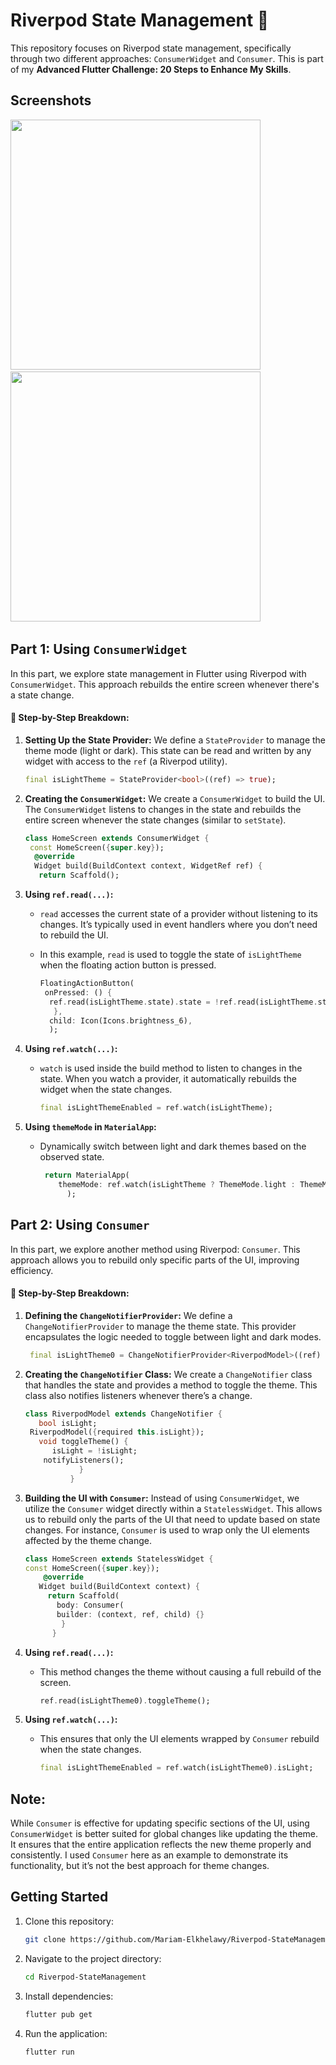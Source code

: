 # Riverpod State Management 🚀

This repository focuses on Riverpod state management, specifically through two different approaches: `ConsumerWidget` and `Consumer`. This is part of my **Advanced Flutter Challenge: 20 Steps to Enhance My Skills**.

## Screenshots

<img src = "https://github.com/user-attachments/assets/98cb35de-99cb-45b4-b88b-ba490edd630f" height = 400> &emsp; <img src = "https://github.com/user-attachments/assets/153af654-7cab-4d5f-910b-ebf0b1e13657"  height = 400>  &emsp; 

## **Part 1: Using `ConsumerWidget`**

In this part, we explore state management in Flutter using Riverpod with `ConsumerWidget`. This approach rebuilds the entire screen whenever there's a state change.

#### 🚀 Step-by-Step Breakdown:

1. **Setting Up the State Provider:**
   We define a `StateProvider` to manage the theme mode (light or dark). This state can be read and written by any widget with access to the `ref` (a Riverpod utility).

     ```dart
   final isLightTheme = StateProvider<bool>((ref) => true);

2. **Creating the `ConsumerWidget`:**
   We create a `ConsumerWidget` to build the UI. The `ConsumerWidget` listens to changes in the state and rebuilds the entire screen whenever the state changes (similar to `setState`).

     ```dart
     class HomeScreen extends ConsumerWidget {
      const HomeScreen({super.key});
       @override
       Widget build(BuildContext context, WidgetRef ref) {
        return Scaffold();

3. **Using `ref.read(...)`:**
   - `read` accesses the current state of a provider without listening to its changes. It’s typically used in event handlers where you don’t need to rebuild the UI.
   - In this example, `read` is used to toggle the state of `isLightTheme` when the floating action button is pressed.

     ```dart
     FloatingActionButton(
      onPressed: () {
       ref.read(isLightTheme.state).state = !ref.read(isLightTheme.state).state;
        },
       child: Icon(Icons.brightness_6),
       );

4. **Using `ref.watch(...)`:**
   - `watch` is used inside the build method to listen to changes in the state. When you watch a provider, it automatically rebuilds the widget when the state changes.
  
     ```dart
     final isLightThemeEnabled = ref.watch(isLightTheme);

5. **Using `themeMode` in `MaterialApp`:**
   - Dynamically switch between light and dark themes based on the observed state.
      
     ```dart
      return MaterialApp(
         themeMode: ref.watch(isLightTheme ? ThemeMode.light : ThemeMode.dark,
           );

## **Part 2: Using `Consumer`**

In this part, we explore another method using Riverpod: `Consumer`. This approach allows you to rebuild only specific parts of the UI, improving efficiency.

#### 🚀 Step-by-Step Breakdown:

1. **Defining the `ChangeNotifierProvider`:**
   We define a `ChangeNotifierProvider` to manage the theme state. This provider encapsulates the logic needed to toggle between light and dark modes.

     ```dart
      final isLightTheme0 = ChangeNotifierProvider<RiverpodModel>((ref) => RiverpodModel(isLight: true));


2. **Creating the `ChangeNotifier` Class:**
   We create a `ChangeNotifier` class that handles the state and provides a method to toggle the theme. This class also notifies listeners whenever there’s a change.

      ```dart
      class RiverpodModel extends ChangeNotifier {
         bool isLight;
       RiverpodModel({required this.isLight});
         void toggleTheme() {
            isLight = !isLight;
          notifyListeners();
                  }
                }

3. **Building the UI with `Consumer`:**
   Instead of using `ConsumerWidget`, we utilize the `Consumer` widget directly within a `StatelessWidget`. This allows us to rebuild only the parts of the UI that need to update based on state changes. For instance, `Consumer` is used to wrap only the UI elements affected by the theme change.

     ```dart
     class HomeScreen extends StatelessWidget {
     const HomeScreen({super.key});
         @override
        Widget build(BuildContext context) {
          return Scaffold(
            body: Consumer(
            builder: (context, ref, child) {}
             }
           }

4. **Using `ref.read(...)`:**
   - This method changes the theme without causing a full rebuild of the screen.
  
       ```dart
       ref.read(isLightTheme0).toggleTheme();

5. **Using `ref.watch(...)`:**
   - This ensures that only the UI elements wrapped by `Consumer` rebuild when the state changes.
     
       ```dart
       final isLightThemeEnabled = ref.watch(isLightTheme0).isLight;

## **Note:**
While `Consumer` is effective for updating specific sections of the UI, using `ConsumerWidget` is better suited for global changes like updating the theme. It ensures that the entire application reflects the new theme properly and consistently. I used `Consumer` here as an example to demonstrate its functionality, but it’s not the best approach for theme changes.


## Getting Started

1. Clone this repository:

   ```bash
   git clone https://github.com/Mariam-Elkhelawy/Riverpod-StateManagement

2. Navigate to the project directory:

   ```bash
   cd Riverpod-StateManagement
   
3. Install dependencies:

   ```bash
   flutter pub get

4. Run the application:

   ```bash
   flutter run
